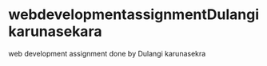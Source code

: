 # webdevelopmentassignmentDulangikarunasekara
web development assignment done by Dulangi karunasekra
